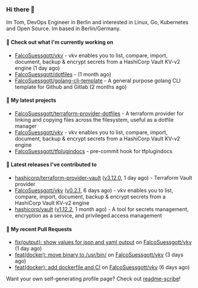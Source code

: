 ### Hi there 👋

Im Tom, DevOps Engineer in Berlin and interested in Linux, Go, Kubernetes and Open Source.
Im based in Berlin/Germany.

#### 👷 Check out what I'm currently working on

- [FalcoSuessgott/vkv](https://github.com/FalcoSuessgott/vkv) - vkv enables you to list, compare, import, document, backup &amp; encrypt secrets from a HashiCorp Vault KV-v2 engine (1 day ago)
- [FalcoSuessgott/dotfiles](https://github.com/FalcoSuessgott/dotfiles) -  (1 month ago)
- [FalcoSuessgott/golang-cli-template](https://github.com/FalcoSuessgott/golang-cli-template) - A general purpose golang CLI  template for Github and Gitlab (2 months ago)

#### 🌱 My latest projects

- [FalcoSuessgott/terraform-provider-dotfiles](https://github.com/FalcoSuessgott/terraform-provider-dotfiles) - A terraform provider for linking and copying files across the filesystem, useful as a dotfile manager
- [FalcoSuessgott/vkv](https://github.com/FalcoSuessgott/vkv) - vkv enables you to list, compare, import, document, backup &amp; encrypt secrets from a HashiCorp Vault KV-v2 engine
- [FalcoSuessgott/tfplugindocs](https://github.com/FalcoSuessgott/tfplugindocs) - pre-commit hook for tfplugindocs

#### 🔭 Latest releases I've contributed to

- [hashicorp/terraform-provider-vault](https://github.com/hashicorp/terraform-provider-vault) ([v3.12.0](https://github.com/hashicorp/terraform-provider-vault/releases/tag/v3.12.0), 1 day ago) - Terraform Vault provider
- [FalcoSuessgott/vkv](https://github.com/FalcoSuessgott/vkv) ([v0.2.1](https://github.com/FalcoSuessgott/vkv/releases/tag/v0.2.1), 6 days ago) - vkv enables you to list, compare, import, document, backup &amp; encrypt secrets from a HashiCorp Vault KV-v2 engine
- [hashicorp/vault](https://github.com/hashicorp/vault) ([v1.12.2](https://github.com/hashicorp/vault/releases/tag/v1.12.2), 1 month ago) - A tool for secrets management, encryption as a service, and privileged access management

#### 🔨 My recent Pull Requests

- [fix(output): show values for json and yaml output](https://github.com/FalcoSuessgott/vkv/pull/119) on [FalcoSuessgott/vkv](https://github.com/FalcoSuessgott/vkv) (1 day ago)
- [feat(docker): move binary to /usr/bin/](https://github.com/FalcoSuessgott/vkv/pull/117) on [FalcoSuessgott/vkv](https://github.com/FalcoSuessgott/vkv) (3 days ago)
- [feat(docker): add dockerfile and CI](https://github.com/FalcoSuessgott/vkv/pull/115) on [FalcoSuessgott/vkv](https://github.com/FalcoSuessgott/vkv) (6 days ago)

Want your own self-generating profile page? Check out [readme-scribe](https://github.com/muesli/readme-scribe)!